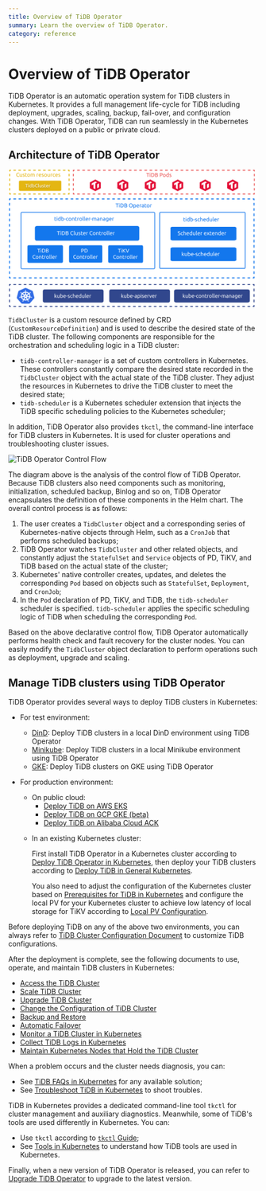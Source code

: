 ```yaml
---
title: Overview of TiDB Operator
summary: Learn the overview of TiDB Operator.
category: reference
---
```


# Overview of TiDB Operator

TiDB Operator is an automatic operation system for TiDB clusters in Kubernetes. It provides a full management life-cycle for TiDB including deployment, upgrades, scaling, backup, fail-over, and configuration changes. With TiDB Operator, TiDB can run seamlessly in the Kubernetes clusters deployed on a public or private cloud.

## Architecture of TiDB Operator

![TiDB Operator Overview](/media/tidb-operator-overview.png)

`TidbCluster` is a custom resource defined by CRD (`CustomResourceDefinition`) and is used to describe the desired state of the TiDB cluster. The following components are responsible for the orchestration and scheduling logic in a TiDB cluster:

* `tidb-controller-manager` is a set of custom controllers in Kubernetes. These controllers constantly compare the desired state recorded in the `TidbCluster` object with the actual state of the TiDB cluster. They adjust the resources in Kubernetes to drive the TiDB cluster to meet the desired state;
* `tidb-scheduler` is a Kubernetes scheduler extension that injects the TiDB specific scheduling policies to the Kubernetes scheduler;

In addition, TiDB Operator also provides `tkctl`, the command-line interface for TiDB clusters in Kubernetes. It is used for cluster operations and troubleshooting cluster issues.

![TiDB Operator Control Flow](/media/tidb-operator-control-flow.png)

The diagram above is the analysis of the control flow of TiDB Operator. Because TiDB clusters also need components such as monitoring, initialization, scheduled backup, Binlog and so on, TiDB Operator encapsulates the definition of these components in the Helm chart. The overall control process is as follows:

1. The user creates a `TidbCluster` object and a corresponding series of Kubernetes-native objects through Helm, such as a `CronJob` that performs scheduled backups;
2. TiDB Operator watches `TidbCluster` and other related objects, and constantly adjust the `StatefulSet` and `Service` objects of PD, TiKV, and TiDB based on the actual state of the cluster;
3. Kubernetes' native controller creates, updates, and deletes the corresponding `Pod` based on objects such as `StatefulSet`, `Deployment`, and `CronJob`;
4. In the `Pod` declaration of PD, TiKV, and TiDB, the `tidb-scheduler` scheduler is specified. `tidb-scheduler` applies the specific scheduling logic of TiDB when scheduling the corresponding `Pod`.

Based on the above declarative control flow, TiDB Operator automatically performs health check and fault recovery for the cluster nodes. You can easily modify the `TidbCluster` object declaration to perform operations such as deployment, upgrade and scaling.

## Manage TiDB clusters using TiDB Operator

TiDB Operator provides several ways to deploy TiDB clusters in Kubernetes:

+ For test environment:

    - [DinD](/dev/tidb-in-kubernetes/get-started/deploy-tidb-from-kubernetes-dind.md): Deploy TiDB clusters in a local DinD environment using TiDB Operator
    - [Minikube](/dev/tidb-in-kubernetes/get-started/deploy-tidb-from-kubernetes-minikube.md): Deploy TiDB clusters in a local Minikube environment using TiDB Operator
    - [GKE](/dev/tidb-in-kubernetes/get-started/deploy-tidb-from-kubernetes-gke.md): Deploy TiDB clusters on GKE using TiDB Operator

+ For production environment:

    + On public cloud:
        - [Deploy TiDB on AWS EKS](/dev/tidb-in-kubernetes/deploy/aws-eks.md)
        - [Deploy TiDB on GCP GKE (beta)](/dev/tidb-in-kubernetes/deploy/gcp-gke.md)
        - [Deploy TiDB on Alibaba Cloud ACK](/dev/tidb-in-kubernetes/deploy/alibaba-cloud.md)

    - In an existing Kubernetes cluster:

        First install TiDB Operator in a Kubernetes cluster according to [Deploy TiDB Operator in Kubernetes](/dev/tidb-in-kubernetes/deploy/tidb-operator.md), then deploy your TiDB clusters according to [Deploy TiDB in General Kubernetes](/dev/tidb-in-kubernetes/deploy/general-kubernetes.md).

        You also need to adjust the configuration of the Kubernetes cluster based on [Prerequisites for TiDB in Kubernetes](/dev/tidb-in-kubernetes/deploy/prerequisites.md) and configure the local PV for your Kubernetes cluster to achieve low latency of local storage for TiKV according to [Local PV Configuration](/dev/tidb-in-kubernetes/reference/configuration/storage-class.md#local-pv-configuration).

Before deploying TiDB on any of the above two environments, you can always refer to [TiDB Cluster Configuration Document](/dev/tidb-in-kubernetes/reference/configuration/tidb-cluster.md) to customize TiDB configurations.

After the deployment is complete, see the following documents to use, operate, and maintain TiDB clusters in Kubernetes:

+ [Access the TiDB Cluster](/dev/tidb-in-kubernetes/deploy/access-tidb.md)
+ [Scale TiDB Cluster](/dev/tidb-in-kubernetes/scale-in-kubernetes.md)
+ [Upgrade TiDB Cluster](/dev/tidb-in-kubernetes/upgrade/tidb-cluster.md#upgrade-the-version-of-tidb-cluster)
+ [Change the Configuration of TiDB Cluster](/dev/tidb-in-kubernetes/upgrade/tidb-cluster.md#change-the-configuration-of-tidb-cluster)
+ [Backup and Restore](/dev/tidb-in-kubernetes/maintain/backup-and-restore.md)
+ [Automatic Failover](/dev/tidb-in-kubernetes/maintain/auto-failover.md)
+ [Monitor a TiDB Cluster in Kubernetes](/dev/tidb-in-kubernetes/monitor/tidb-in-kubernetes.md)
+ [Collect TiDB Logs in Kubernetes](/dev/tidb-in-kubernetes/maintain/log-collecting.md)
+ [Maintain Kubernetes Nodes that Hold the TiDB Cluster](/dev/tidb-in-kubernetes/maintain/kubernetes-node.md)

When a problem occurs and the cluster needs diagnosis, you can:

+ See [TiDB FAQs in Kubernetes](/dev/tidb-in-kubernetes/faq.md) for any available solution;
+ See [Troubleshoot TiDB in Kubernetes](/dev/tidb-in-kubernetes/troubleshoot.md) to shoot troubles.

TiDB in Kubernetes provides a dedicated command-line tool `tkctl` for cluster management and auxiliary diagnostics. Meanwhile, some of TiDB's tools are used differently in Kubernetes. You can:

+ Use `tkctl` according to [`tkctl` Guide](/dev/tidb-in-kubernetes/reference/tools/tkctl.md );
+ See [Tools in Kubernetes](/dev/tidb-in-kubernetes/reference/tools/in-kubernetes.md) to understand how TiDB tools are used in Kubernetes.

Finally, when a new version of TiDB Operator is released, you can refer to [Upgrade TiDB Operator](/dev/tidb-in-kubernetes/upgrade/tidb-operator.md) to upgrade to the latest version.

